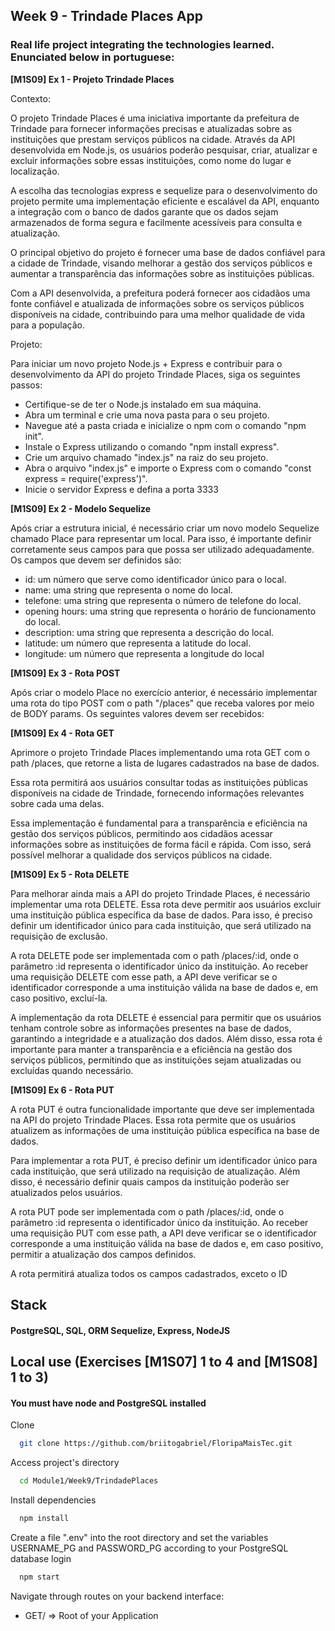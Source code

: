 
## Week 9 - Trindade Places App

### Real life project integrating the technologies learned. Enunciated below in portuguese:

**[M1S09] Ex 1 - Projeto Trindade Places**

Contexto:

O projeto Trindade Places é uma iniciativa importante da prefeitura de Trindade para fornecer informações precisas e atualizadas sobre as instituições que prestam serviços públicos na cidade. Através da API desenvolvida em Node.js, os usuários poderão pesquisar, criar, atualizar e excluir informações sobre essas instituições, como nome do lugar e localização.

A escolha das tecnologias express e sequelize para o desenvolvimento do projeto permite uma implementação eficiente e escalável da API, enquanto a integração com o banco de dados garante que os dados sejam armazenados de forma segura e facilmente acessíveis para consulta e atualização.

O principal objetivo do projeto é fornecer uma base de dados confiável para a cidade de Trindade, visando melhorar a gestão dos serviços públicos e aumentar a transparência das informações sobre as instituições públicas.

Com a API desenvolvida, a prefeitura poderá fornecer aos cidadãos uma fonte confiável e atualizada de informações sobre os serviços públicos disponíveis na cidade, contribuindo para uma melhor qualidade de vida para a população.

Projeto:

Para iniciar um novo projeto Node.js + Express e contribuir para o desenvolvimento da API do projeto Trindade Places, siga os seguintes passos:

- Certifique-se de ter o Node.js instalado em sua máquina.
- Abra um terminal e crie uma nova pasta para o seu projeto.
- Navegue até a pasta criada e inicialize o npm com o comando "npm init".
- Instale o Express utilizando o comando "npm install express".
- Crie um arquivo chamado "index.js" na raiz do seu projeto.
- Abra o arquivo "index.js" e importe o Express com o comando "const express = require('express')".
- Inicie o servidor Express e defina a porta 3333

**[M1S09] Ex 2 - Modelo Sequelize**

Após criar a estrutura inicial, é necessário criar um novo modelo Sequelize chamado Place para representar um local. Para isso, é importante definir corretamente seus campos para que possa ser utilizado adequadamente. Os campos que devem ser definidos são:

- id: um número que serve como identificador único para o local.
- name: uma string que representa o nome do local.
- telefone: uma string que representa o número de telefone do local.
- opening hours: uma string que representa o horário de funcionamento do local.
- description: uma string que representa a descrição do local.
- latitude: um número que representa a latitude do local.
- longitude: um número que representa a longitude do local

**[M1S09] Ex 3 - Rota POST**

Após criar o modelo Place no exercício anterior, é necessário implementar uma rota do tipo POST com o path "/places" que receba valores por meio de BODY params. Os seguintes valores devem ser recebidos:

**[M1S09] Ex 4  - Rota GET**

Aprimore o projeto Trindade Places implementando uma rota GET com o path /places, que retorne a lista de lugares cadastrados na base de dados.

Essa rota permitirá aos usuários consultar todas as instituições públicas disponíveis na cidade de Trindade, fornecendo informações relevantes sobre cada uma delas.

Essa implementação é fundamental para a transparência e eficiência na gestão dos serviços públicos, permitindo aos cidadãos acessar informações sobre as instituições de forma fácil e rápida. Com isso, será possível melhorar a qualidade dos serviços públicos na cidade.

**[M1S09] Ex 5 - Rota DELETE**

Para melhorar ainda mais a API do projeto Trindade Places, é necessário implementar uma rota DELETE. Essa rota deve permitir aos usuários excluir uma instituição pública específica da base de dados. Para isso, é preciso definir um identificador único para cada instituição, que será utilizado na requisição de exclusão.

A rota DELETE pode ser implementada com o path /places/:id, onde o parâmetro :id representa o identificador único da instituição. Ao receber uma requisição DELETE com esse path, a API deve verificar se o identificador corresponde a uma instituição válida na base de dados e, em caso positivo, excluí-la.

A implementação da rota DELETE é essencial para permitir que os usuários tenham controle sobre as informações presentes na base de dados, garantindo a integridade e a atualização dos dados. Além disso, essa rota é importante para manter a transparência e a eficiência na gestão dos serviços públicos, permitindo que as instituições sejam atualizadas ou excluídas quando necessário.

**[M1S09] Ex 6 - Rota PUT**

A rota PUT é outra funcionalidade importante que deve ser implementada na API do projeto Trindade Places. Essa rota permite que os usuários atualizem as informações de uma instituição pública específica na base de dados.

Para implementar a rota PUT, é preciso definir um identificador único para cada instituição, que será utilizado na requisição de atualização. Além disso, é necessário definir quais campos da instituição poderão ser atualizados pelos usuários.

A rota PUT pode ser implementada com o path /places/:id, onde o parâmetro :id representa o identificador único da instituição. Ao receber uma requisição PUT com esse path, a API deve verificar se o identificador corresponde a uma instituição válida na base de dados e, em caso positivo, permitir a atualização dos campos definidos.

A rota permitirá atualiza todos os campos cadastrados, exceto o ID

## Stack

#### PostgreSQL, SQL, ORM Sequelize, Express, NodeJS
## Local use (Exercises [M1S07] 1 to 4 and [M1S08] 1 to 3)

#### You must have node and PostgreSQL installed

Clone

```bash
  git clone https://github.com/briitogabriel/FloripaMaisTec.git
```

Access project's directory

```bash
  cd Module1/Week9/TrindadePlaces
```

Install dependencies

```bash
  npm install
```

Create a file ".env" into the root directory and set the variables USERNAME_PG and PASSWORD_PG according to your PostgreSQL database login

```bash
  npm start
```

Navigate through routes on your backend interface:
- GET/        => Root of your Application